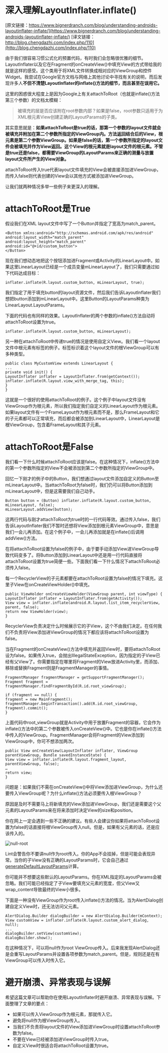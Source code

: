 # 深入理解LayoutInflater.inflate()
 [原文链接：https://www.bignerdranch.com/blog/understanding-androids-layoutinflater-inflate/](https://www.bignerdranch.com/blog/understanding-androids-layoutinflater-inflate/)
[译文链接：http://blog.chengdazhi.com/index.php/110](http://blog.chengdazhi.com/index.php/110)

由于我们很容易习惯公式化的预置代码，有时我们会忽略很优雅的细节。LayoutInflater以及它在Fragment的onCreateView()中填充View的方式带给我的就是这样的感受。这个类用于将XML文件转换成相对应的ViewGroup和控件Widget。我尝试在Google官方文档与网络上其他讨论中寻找有关的说明，而后发现许多人**不但不清楚LayoutInflater的inflate()方法的细节，而且甚至在误用它。**

这里的困惑很大程度上是因为Google上有关attachToRoot（也就是inflate()方法第三个参数）的文档太模糊：

> 被填充的层是否应该附在root参数内部？如果是false，root参数只适用于为XML根元素View创建正确的LayoutParams的子类。

其实意思就是：**如果attachToRoot是true的话，那第一个参数的layout文件就会被填充并附加在第二个参数所指定的ViewGroup内。方法返回结合后的View，根元素是第二个参数ViewGroup。如果是false的话，第一个参数所指定的layout文件会被填充并作为View返回。这个View的根元素就是layout文件的根元素。不管是true还是false，都需要ViewGroup的LayoutParams来正确的测量与放置layout文件所产生的View对象。**

attachToRoot传入true代表layout文件填充的View会被直接添加进ViewGroup，而传入false则代表创建的View会以其他方式被添加进ViewGroup。

让我们就两种情况多举一些例子来更深入的理解。

# attachToRoot是True

假设我们在XML layout文件中写了一个Button并指定了宽高为match_parent。
```
<Button xmlns:android="http://schemas.android.com/apk/res/android"
android:layout_width="match_parent"
android:layout_height="match_parent"
android:id="@+id/custom_button">
</Button>
```

现在我们想动态地把这个按钮添加进Fragment或Activity的LinearLayout中。如果这里LinearLayout已经是一个成员变量mLinearLayout了，我们只需要通过如下代码达成目标：

```
inflater.inflate(R.layout.custom_button, mLinearLayout, true);
```

我们指定了用于填充button的layout资源文件，然后我们告诉LayoutInflater我们想把button添加到mLinearLayout中。这里Button的LayoutParams种类为LinearLayout.LayoutParams。

下面的代码也有同样的效果。LayoutInflater的两个参数的inflate()方法自动将attachToRoot设置为true。

```
inflater.inflate(R.layout.custom_button, mLinearLayout);
```

另一种在attachToRoot中传递true的情况是使用自定义View。我们看一个layout文件中根元素有<merge>标签的例子。<merge>标签标识着这个layout文件的根ViewGroup可以有多种类型。

```
public class MyCustomView extends LinearLayout {
...
private void init() {
LayoutInflater inflater = LayoutInflater.from(getContext());
inflater.inflate(R.layout.view_with_merge_tag, this);
}
}
```

这就是一个很好的使用attachToRoot的例子。这个例子中layout文件没有ViewGroup作为根元素，所以我们指定我们自定义的LinearLayout作为根元素。如果layout文件有一个FrameLayout作为根元素而不是<merge>，那么FrameLayout和它的子元素都可以正常填充，而后都会被添加到LinearLayout中，LinearLayout是根ViewGroup，包含着FrameLayout和其子元素。</merge>

# attachToRoot是False

我们看一下什么时候attachToRoot应该是false。在这种情况下，inflate()方法中的第一个参数所指定的View不会被添加到第二个参数所指定的ViewGroup中。

回忆一下刚才的例子中的Button，我们想通过layout文件添加自定义的Button至mLinearLayout中。当attachToRoot为false时，我们仍可以将Button添加到mLinearLayout中，但是这需要我们自己动手。

```
Button button = (Button) inflater.inflate(R.layout.custom_button, mLinearLayout, false);
mLinearLayout.addView(button);
```

这两行代码与刚才attachToRoot为true时的一行代码等效。通过传入false，我们告诉LayoutInflater我们不暂时还想将View添加到根元素ViewGroup中，意思是我们一会儿再添加。在这个例子中，一会儿再添加就是在inflate()后调用addView()方法。

在将attachToRoot设置为false的例子中，由于要手动添加View进ViewGroup导致代码变多了。将Button添加到LinearLayout中还是用一行代码直接将attachToRoot设置为true简便一些。下面我们看一下什么情况下attachToRoot必须传入false。

每一个RecyclerView的子元素都要在attachToRoot设置为false的情况下填充。这里子View在onCreateViewHolder()中填充。

```
public ViewHolder onCreateViewHolder(ViewGroup parent, int viewType) {
LayoutInflater inflater = LayoutInflater.from(getActivity());
View view = inflater.inflate(android.R.layout.list_item_recyclerView, parent, false);
return new ViewHolder(view);
}
```

RecyclerView负责决定什么时候展示它的子View，这个不由我们决定。在任何我们不负责将View添加进ViewGroup的情况下都应该将attachToRoot设置为false。

当在Fragment的onCreateView()方法中填充并返回View时，要将attachToRoot设为false。如果传入true，会抛出IllegalStateException，因为指定的子View已经有父View了。你需要指定在哪里将Fragment的View放进Activity里，而添加、移除或替换Fragment则是FragmentManager的事情。

```
FragmentManager fragmentManager = getSupportFragmentManager();
Fragment fragment = fragmentManager.findFragmentById(R.id.root_viewGroup);

if (fragment == null) {
fragment = new MainFragment();
fragmentManager.beginTransaction().add(R.id.root_viewGroup, fragment).commit();
}
```

上面代码中root_viewGroup就是Activity中用于放置Fragment的容器，它会作为inflate()方法中的第二个参数被传入onCreateView()中。它也是你在inflate()方法中传入的ViewGroup。FragmentManager会将Fragment的View添加到ViewGroup中，你可不想添加两次。

```
public View onCreateView(LayoutInflater inflater, ViewGroup parentViewGroup, Bundle savedInstanceState) {
View view = inflater.inflate(R.layout.fragment_layout, parentViewGroup, false);
…
return view;
}
```

问题是：如果我们不需在onCreateView()中将View添加进ViewGroup，为什么还要传入ViewGroup呢？为什么inflate()方法必须要传入根ViewGroup？

原因是及时不需要马上将新填充的View添加进ViewGroup，我们还是需要这个父元素的LayoutParams来在将来添加时决定View的size和position。

你在网上一定会遇到一些不正确的建议。有些人会建议你如果将attachToRoot设置为false的话直接将根ViewGroup传入null。但是，如果有父元素的话，还是应该传入的。

![null-root](http://upload-images.jianshu.io/upload_images/25769-f6a7daf1df51f931.png?imageMogr2/auto-orient/strip%7CimageView2/2/w/1240)

Lint会警告你不要讲null作为root传入。你的App不会挂掉，但是可能会表现异常。当你的子View没有正确的LayoutParams时，它会自己通过[generateDefaultLayoutParams](http://developer.android.com/reference/android/view/ViewGroup.html#generateDefaultLayoutParams())计算。

你可能并不想要这些默认的LayoutParams。你在XML指定的LayoutParams会被忽略。我们可能已经指定了子View要填充父元素的宽度，但父View又wrap_content导致最终的View小很多。

下面是一种没有ViewGroup作为root传入inflate()方法的情况。当为AlertDialog创建自定义View时，还无法访问父元素。

```
AlertDialog.Builder dialogBuilder = new AlertDialog.Builder(mContext);
View customView = inflater.inflate(R.layout.custom_alert_dialog, null);
...
dialogBuilder.setView(customView);
dialogBuilder.show();
```

在这种情况下，可以将null作为root ViewGroup传入。后来我发现AlertDialog还是会重写LayoutParams并设置各项参数为match_parent。但是，规则还是在有ViewGroup可以传入时传入它。

# 避开崩溃、异常表现与误解

希望这篇文章可以帮助你在使用LayoutInflater时避开崩溃、异常表现与误解。下面整理了文章的要点：

*   如果可以传入ViewGroup作为根元素，那就传入它。
*   避免将null作为根ViewGroup传入。
*   当我们不负责将layout文件的View添加进ViewGroup时设置attachToRoot参数为false。
*   不要在View已经被添加进ViewGroup时传入true。
*   自定义View时很适合将attachToRoot设置为true。

